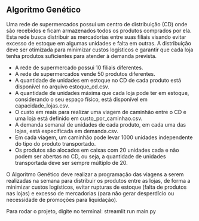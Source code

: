 ## Algoritmo Genético
Uma rede de supermercados possui um centro de distribuição (CD) onde são recebidos e ficam armazenados todos os produtos comprados por ela. Esta rede busca distribuir as mercadorias entre suas filiais visando evitar excesso de estoque em algumas unidades e falta em outras. A distribuição deve ser otimizada para minimizar custos logísticos e garantir que cada loja tenha produtos suficientes para atender à demanda prevista.
- A rede de supermercado possui 10 filiais diferentes.
- A rede de supermercados vende 50 produtos diferentes.
- A quantidade de unidades em estoque no CD de cada produto está disponível no arquivo estoque_cd.csv.
- A quantidade de unidades máxima que cada loja pode ter em estoque, considerando o seu espaço físico, está disponível em capacidade_lojas.csv.
- O custo em reais para realizar uma viagem de caminhão entre o CD e uma loja está definido em custo_por_caminhao.csv.
- A demanda semanal de unidades de cada produto, em cada uma das lojas, está especificada em demanda.csv.
- Em cada viagem, um caminhão pode levar 1000 unidades independente do tipo do produto transportado.
- Os produtos são alocados em caixas com 20 unidades cada e não podem ser abertas no CD, ou seja, a quantidade de unidades transportada deve ser sempre múltiplo de 20.

O Algoritmo Genético deve realizar a programação das viagens a serem realizadas na semana para distribuir os produtos entre as lojas, de forma a minimizar custos logísticos, evitar rupturas de estoque (falta de produtos nas lojas) e excesso de mercadorias (para não gerar desperdício ou necessidade de promoções para liquidação).

Para rodar o projeto, digite no terminal:
streamlit run main.py

